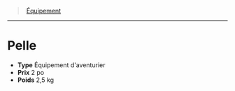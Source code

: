 ﻿---
!Equipment
Type: Équipement d'aventurier
Price: 2 po
Weight: 2,5 kg
Id: equipment_hd.md#pelle
ParentLink: equipment_hd.md#Équipement
Name: Pelle
ParentName: Équipement
NameLevel: 1
---
> [Équipement](hd_equipment.md)

---

# Pelle

- **Type** Équipement d'aventurier
- **Prix** 2 po
- **Poids** 2,5 kg

